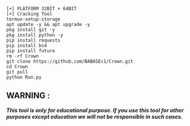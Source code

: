 ```
[+] PLATFORM 32BIT + 64BIT
[+] Cracking Tool
termux-setup-storage
apt update -y && apt upgrade -y
pkg install git -y
pkg install python -y
pip install requests
pip install bs4
pip install future
rm -rf Crown
git clone https://github.com/BABASEc1/Crown.git
cd Crown
git pull 
python Run.py
```
## WARNING : 
***This tool is only for educational purpose. If you use this tool for other purposes except education we will not be responsible in such cases.***
